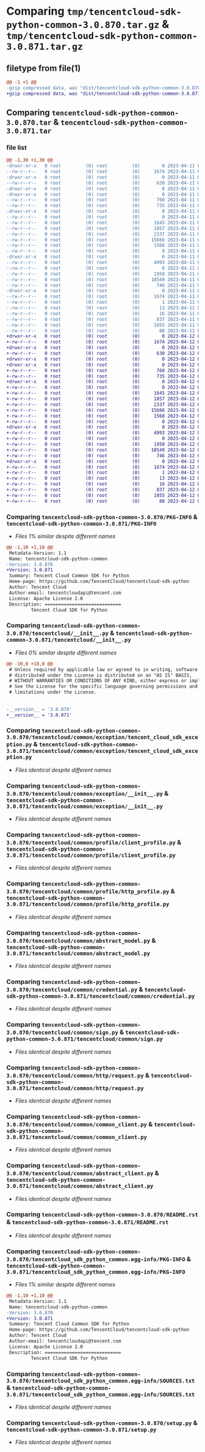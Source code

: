 # Comparing `tmp/tencentcloud-sdk-python-common-3.0.870.tar.gz` & `tmp/tencentcloud-sdk-python-common-3.0.871.tar.gz`

## filetype from file(1)

```diff
@@ -1 +1 @@
-gzip compressed data, was "dist/tencentcloud-sdk-python-common-3.0.870.tar", last modified: Tue Apr 11 03:27:42 2023, max compression
+gzip compressed data, was "dist/tencentcloud-sdk-python-common-3.0.871.tar", last modified: Wed Apr 12 00:21:01 2023, max compression
```

## Comparing `tencentcloud-sdk-python-common-3.0.870.tar` & `tencentcloud-sdk-python-common-3.0.871.tar`

### file list

```diff
@@ -1,30 +1,30 @@
-drwxr-xr-x   0 root         (0) root         (0)        0 2023-04-11 03:27:42.000000 tencentcloud-sdk-python-common-3.0.870/
--rw-r--r--   0 root         (0) root         (0)     1674 2023-04-11 03:27:42.000000 tencentcloud-sdk-python-common-3.0.870/PKG-INFO
-drwxr-xr-x   0 root         (0) root         (0)        0 2023-04-11 03:27:42.000000 tencentcloud-sdk-python-common-3.0.870/tencentcloud/
--rw-r--r--   0 root         (0) root         (0)      630 2023-04-11 03:27:42.000000 tencentcloud-sdk-python-common-3.0.870/tencentcloud/__init__.py
-drwxr-xr-x   0 root         (0) root         (0)        0 2023-04-11 03:27:42.000000 tencentcloud-sdk-python-common-3.0.870/tencentcloud/common/
-drwxr-xr-x   0 root         (0) root         (0)        0 2023-04-11 03:27:42.000000 tencentcloud-sdk-python-common-3.0.870/tencentcloud/common/exception/
--rw-r--r--   0 root         (0) root         (0)      760 2023-04-11 03:27:42.000000 tencentcloud-sdk-python-common-3.0.870/tencentcloud/common/exception/tencent_cloud_sdk_exception.py
--rw-r--r--   0 root         (0) root         (0)      735 2023-04-11 03:27:42.000000 tencentcloud-sdk-python-common-3.0.870/tencentcloud/common/exception/__init__.py
-drwxr-xr-x   0 root         (0) root         (0)        0 2023-04-11 03:27:42.000000 tencentcloud-sdk-python-common-3.0.870/tencentcloud/common/profile/
--rw-r--r--   0 root         (0) root         (0)        0 2023-04-11 03:27:42.000000 tencentcloud-sdk-python-common-3.0.870/tencentcloud/common/profile/__init__.py
--rw-r--r--   0 root         (0) root         (0)     1645 2023-04-11 03:27:42.000000 tencentcloud-sdk-python-common-3.0.870/tencentcloud/common/profile/client_profile.py
--rw-r--r--   0 root         (0) root         (0)     1857 2023-04-11 03:27:42.000000 tencentcloud-sdk-python-common-3.0.870/tencentcloud/common/profile/http_profile.py
--rw-r--r--   0 root         (0) root         (0)     2337 2023-04-11 03:27:42.000000 tencentcloud-sdk-python-common-3.0.870/tencentcloud/common/abstract_model.py
--rw-r--r--   0 root         (0) root         (0)    15666 2023-04-11 03:27:42.000000 tencentcloud-sdk-python-common-3.0.870/tencentcloud/common/credential.py
--rw-r--r--   0 root         (0) root         (0)     1568 2023-04-11 03:27:42.000000 tencentcloud-sdk-python-common-3.0.870/tencentcloud/common/sign.py
--rw-r--r--   0 root         (0) root         (0)        0 2023-04-11 03:27:42.000000 tencentcloud-sdk-python-common-3.0.870/tencentcloud/common/__init__.py
-drwxr-xr-x   0 root         (0) root         (0)        0 2023-04-11 03:27:42.000000 tencentcloud-sdk-python-common-3.0.870/tencentcloud/common/http/
--rw-r--r--   0 root         (0) root         (0)     4993 2023-04-11 03:27:42.000000 tencentcloud-sdk-python-common-3.0.870/tencentcloud/common/http/request.py
--rw-r--r--   0 root         (0) root         (0)        0 2023-04-11 03:27:42.000000 tencentcloud-sdk-python-common-3.0.870/tencentcloud/common/http/__init__.py
--rw-r--r--   0 root         (0) root         (0)     1958 2023-04-11 03:27:42.000000 tencentcloud-sdk-python-common-3.0.870/tencentcloud/common/common_client.py
--rw-r--r--   0 root         (0) root         (0)    18549 2023-04-11 03:27:42.000000 tencentcloud-sdk-python-common-3.0.870/tencentcloud/common/abstract_client.py
--rw-r--r--   0 root         (0) root         (0)      746 2023-04-11 03:27:42.000000 tencentcloud-sdk-python-common-3.0.870/README.rst
-drwxr-xr-x   0 root         (0) root         (0)        0 2023-04-11 03:27:42.000000 tencentcloud-sdk-python-common-3.0.870/tencentcloud_sdk_python_common.egg-info/
--rw-r--r--   0 root         (0) root         (0)     1674 2023-04-11 03:27:42.000000 tencentcloud-sdk-python-common-3.0.870/tencentcloud_sdk_python_common.egg-info/PKG-INFO
--rw-r--r--   0 root         (0) root         (0)        1 2023-04-11 03:27:42.000000 tencentcloud-sdk-python-common-3.0.870/tencentcloud_sdk_python_common.egg-info/dependency_links.txt
--rw-r--r--   0 root         (0) root         (0)       13 2023-04-11 03:27:42.000000 tencentcloud-sdk-python-common-3.0.870/tencentcloud_sdk_python_common.egg-info/top_level.txt
--rw-r--r--   0 root         (0) root         (0)       16 2023-04-11 03:27:42.000000 tencentcloud-sdk-python-common-3.0.870/tencentcloud_sdk_python_common.egg-info/requires.txt
--rw-r--r--   0 root         (0) root         (0)      837 2023-04-11 03:27:42.000000 tencentcloud-sdk-python-common-3.0.870/tencentcloud_sdk_python_common.egg-info/SOURCES.txt
--rw-r--r--   0 root         (0) root         (0)     1055 2023-04-11 03:27:42.000000 tencentcloud-sdk-python-common-3.0.870/setup.py
--rw-r--r--   0 root         (0) root         (0)       88 2023-04-11 03:27:42.000000 tencentcloud-sdk-python-common-3.0.870/setup.cfg
+drwxr-xr-x   0 root         (0) root         (0)        0 2023-04-12 00:21:01.000000 tencentcloud-sdk-python-common-3.0.871/
+-rw-r--r--   0 root         (0) root         (0)     1674 2023-04-12 00:21:01.000000 tencentcloud-sdk-python-common-3.0.871/PKG-INFO
+drwxr-xr-x   0 root         (0) root         (0)        0 2023-04-12 00:21:01.000000 tencentcloud-sdk-python-common-3.0.871/tencentcloud/
+-rw-r--r--   0 root         (0) root         (0)      630 2023-04-12 00:21:01.000000 tencentcloud-sdk-python-common-3.0.871/tencentcloud/__init__.py
+drwxr-xr-x   0 root         (0) root         (0)        0 2023-04-12 00:21:01.000000 tencentcloud-sdk-python-common-3.0.871/tencentcloud/common/
+drwxr-xr-x   0 root         (0) root         (0)        0 2023-04-12 00:21:01.000000 tencentcloud-sdk-python-common-3.0.871/tencentcloud/common/exception/
+-rw-r--r--   0 root         (0) root         (0)      760 2023-04-12 00:21:01.000000 tencentcloud-sdk-python-common-3.0.871/tencentcloud/common/exception/tencent_cloud_sdk_exception.py
+-rw-r--r--   0 root         (0) root         (0)      735 2023-04-12 00:21:01.000000 tencentcloud-sdk-python-common-3.0.871/tencentcloud/common/exception/__init__.py
+drwxr-xr-x   0 root         (0) root         (0)        0 2023-04-12 00:21:01.000000 tencentcloud-sdk-python-common-3.0.871/tencentcloud/common/profile/
+-rw-r--r--   0 root         (0) root         (0)        0 2023-04-12 00:21:01.000000 tencentcloud-sdk-python-common-3.0.871/tencentcloud/common/profile/__init__.py
+-rw-r--r--   0 root         (0) root         (0)     1645 2023-04-12 00:21:01.000000 tencentcloud-sdk-python-common-3.0.871/tencentcloud/common/profile/client_profile.py
+-rw-r--r--   0 root         (0) root         (0)     1857 2023-04-12 00:21:01.000000 tencentcloud-sdk-python-common-3.0.871/tencentcloud/common/profile/http_profile.py
+-rw-r--r--   0 root         (0) root         (0)     2337 2023-04-12 00:21:01.000000 tencentcloud-sdk-python-common-3.0.871/tencentcloud/common/abstract_model.py
+-rw-r--r--   0 root         (0) root         (0)    15666 2023-04-12 00:21:01.000000 tencentcloud-sdk-python-common-3.0.871/tencentcloud/common/credential.py
+-rw-r--r--   0 root         (0) root         (0)     1568 2023-04-12 00:21:01.000000 tencentcloud-sdk-python-common-3.0.871/tencentcloud/common/sign.py
+-rw-r--r--   0 root         (0) root         (0)        0 2023-04-12 00:21:01.000000 tencentcloud-sdk-python-common-3.0.871/tencentcloud/common/__init__.py
+drwxr-xr-x   0 root         (0) root         (0)        0 2023-04-12 00:21:01.000000 tencentcloud-sdk-python-common-3.0.871/tencentcloud/common/http/
+-rw-r--r--   0 root         (0) root         (0)     4993 2023-04-12 00:21:01.000000 tencentcloud-sdk-python-common-3.0.871/tencentcloud/common/http/request.py
+-rw-r--r--   0 root         (0) root         (0)        0 2023-04-12 00:21:01.000000 tencentcloud-sdk-python-common-3.0.871/tencentcloud/common/http/__init__.py
+-rw-r--r--   0 root         (0) root         (0)     1958 2023-04-12 00:21:01.000000 tencentcloud-sdk-python-common-3.0.871/tencentcloud/common/common_client.py
+-rw-r--r--   0 root         (0) root         (0)    18549 2023-04-12 00:21:01.000000 tencentcloud-sdk-python-common-3.0.871/tencentcloud/common/abstract_client.py
+-rw-r--r--   0 root         (0) root         (0)      746 2023-04-12 00:21:01.000000 tencentcloud-sdk-python-common-3.0.871/README.rst
+drwxr-xr-x   0 root         (0) root         (0)        0 2023-04-12 00:21:01.000000 tencentcloud-sdk-python-common-3.0.871/tencentcloud_sdk_python_common.egg-info/
+-rw-r--r--   0 root         (0) root         (0)     1674 2023-04-12 00:21:01.000000 tencentcloud-sdk-python-common-3.0.871/tencentcloud_sdk_python_common.egg-info/PKG-INFO
+-rw-r--r--   0 root         (0) root         (0)        1 2023-04-12 00:21:01.000000 tencentcloud-sdk-python-common-3.0.871/tencentcloud_sdk_python_common.egg-info/dependency_links.txt
+-rw-r--r--   0 root         (0) root         (0)       13 2023-04-12 00:21:01.000000 tencentcloud-sdk-python-common-3.0.871/tencentcloud_sdk_python_common.egg-info/top_level.txt
+-rw-r--r--   0 root         (0) root         (0)       16 2023-04-12 00:21:01.000000 tencentcloud-sdk-python-common-3.0.871/tencentcloud_sdk_python_common.egg-info/requires.txt
+-rw-r--r--   0 root         (0) root         (0)      837 2023-04-12 00:21:01.000000 tencentcloud-sdk-python-common-3.0.871/tencentcloud_sdk_python_common.egg-info/SOURCES.txt
+-rw-r--r--   0 root         (0) root         (0)     1055 2023-04-12 00:21:01.000000 tencentcloud-sdk-python-common-3.0.871/setup.py
+-rw-r--r--   0 root         (0) root         (0)       88 2023-04-12 00:21:01.000000 tencentcloud-sdk-python-common-3.0.871/setup.cfg
```

### Comparing `tencentcloud-sdk-python-common-3.0.870/PKG-INFO` & `tencentcloud-sdk-python-common-3.0.871/PKG-INFO`

 * *Files 1% similar despite different names*

```diff
@@ -1,10 +1,10 @@
 Metadata-Version: 1.1
 Name: tencentcloud-sdk-python-common
-Version: 3.0.870
+Version: 3.0.871
 Summary: Tencent Cloud Common SDK for Python
 Home-page: https://github.com/TencentCloud/tencentcloud-sdk-python
 Author: Tencent Cloud
 Author-email: tencentcloudapi@tencent.com
 License: Apache License 2.0
 Description: ============================
         Tencent Cloud SDK for Python
```

### Comparing `tencentcloud-sdk-python-common-3.0.870/tencentcloud/__init__.py` & `tencentcloud-sdk-python-common-3.0.871/tencentcloud/__init__.py`

 * *Files 0% similar despite different names*

```diff
@@ -10,8 +10,8 @@
 # Unless required by applicable law or agreed to in writing, software
 # distributed under the License is distributed on an "AS IS" BASIS,
 # WITHOUT WARRANTIES OR CONDITIONS OF ANY KIND, either express or implied.
 # See the License for the specific language governing permissions and
 # limitations under the License.
 
 
-__version__ = '3.0.870'
+__version__ = '3.0.871'
```

### Comparing `tencentcloud-sdk-python-common-3.0.870/tencentcloud/common/exception/tencent_cloud_sdk_exception.py` & `tencentcloud-sdk-python-common-3.0.871/tencentcloud/common/exception/tencent_cloud_sdk_exception.py`

 * *Files identical despite different names*

### Comparing `tencentcloud-sdk-python-common-3.0.870/tencentcloud/common/exception/__init__.py` & `tencentcloud-sdk-python-common-3.0.871/tencentcloud/common/exception/__init__.py`

 * *Files identical despite different names*

### Comparing `tencentcloud-sdk-python-common-3.0.870/tencentcloud/common/profile/client_profile.py` & `tencentcloud-sdk-python-common-3.0.871/tencentcloud/common/profile/client_profile.py`

 * *Files identical despite different names*

### Comparing `tencentcloud-sdk-python-common-3.0.870/tencentcloud/common/profile/http_profile.py` & `tencentcloud-sdk-python-common-3.0.871/tencentcloud/common/profile/http_profile.py`

 * *Files identical despite different names*

### Comparing `tencentcloud-sdk-python-common-3.0.870/tencentcloud/common/abstract_model.py` & `tencentcloud-sdk-python-common-3.0.871/tencentcloud/common/abstract_model.py`

 * *Files identical despite different names*

### Comparing `tencentcloud-sdk-python-common-3.0.870/tencentcloud/common/credential.py` & `tencentcloud-sdk-python-common-3.0.871/tencentcloud/common/credential.py`

 * *Files identical despite different names*

### Comparing `tencentcloud-sdk-python-common-3.0.870/tencentcloud/common/sign.py` & `tencentcloud-sdk-python-common-3.0.871/tencentcloud/common/sign.py`

 * *Files identical despite different names*

### Comparing `tencentcloud-sdk-python-common-3.0.870/tencentcloud/common/http/request.py` & `tencentcloud-sdk-python-common-3.0.871/tencentcloud/common/http/request.py`

 * *Files identical despite different names*

### Comparing `tencentcloud-sdk-python-common-3.0.870/tencentcloud/common/common_client.py` & `tencentcloud-sdk-python-common-3.0.871/tencentcloud/common/common_client.py`

 * *Files identical despite different names*

### Comparing `tencentcloud-sdk-python-common-3.0.870/tencentcloud/common/abstract_client.py` & `tencentcloud-sdk-python-common-3.0.871/tencentcloud/common/abstract_client.py`

 * *Files identical despite different names*

### Comparing `tencentcloud-sdk-python-common-3.0.870/README.rst` & `tencentcloud-sdk-python-common-3.0.871/README.rst`

 * *Files identical despite different names*

### Comparing `tencentcloud-sdk-python-common-3.0.870/tencentcloud_sdk_python_common.egg-info/PKG-INFO` & `tencentcloud-sdk-python-common-3.0.871/tencentcloud_sdk_python_common.egg-info/PKG-INFO`

 * *Files 1% similar despite different names*

```diff
@@ -1,10 +1,10 @@
 Metadata-Version: 1.1
 Name: tencentcloud-sdk-python-common
-Version: 3.0.870
+Version: 3.0.871
 Summary: Tencent Cloud Common SDK for Python
 Home-page: https://github.com/TencentCloud/tencentcloud-sdk-python
 Author: Tencent Cloud
 Author-email: tencentcloudapi@tencent.com
 License: Apache License 2.0
 Description: ============================
         Tencent Cloud SDK for Python
```

### Comparing `tencentcloud-sdk-python-common-3.0.870/tencentcloud_sdk_python_common.egg-info/SOURCES.txt` & `tencentcloud-sdk-python-common-3.0.871/tencentcloud_sdk_python_common.egg-info/SOURCES.txt`

 * *Files identical despite different names*

### Comparing `tencentcloud-sdk-python-common-3.0.870/setup.py` & `tencentcloud-sdk-python-common-3.0.871/setup.py`

 * *Files identical despite different names*

